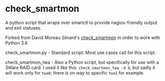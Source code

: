 check_smartmon
==============

A python script that wraps over smartctl to provide nagios-friendly output and exit
statuses.

Forked from David Moreau Simard's [check_smartmon](https://github.com/dmsimard/check_smartmon) in order to
work with Python 3.6

check_smartmon.py - Standard script. Most use cases call for this script.

check_smartmon_twa - Also a Python script, but specifically for use with a 3Ware RAID card.  I used it like this: `check_smartmon_twa -d 0`, but sadly it will work only for `twa0`; there is on way to specific `twa1` for example.
